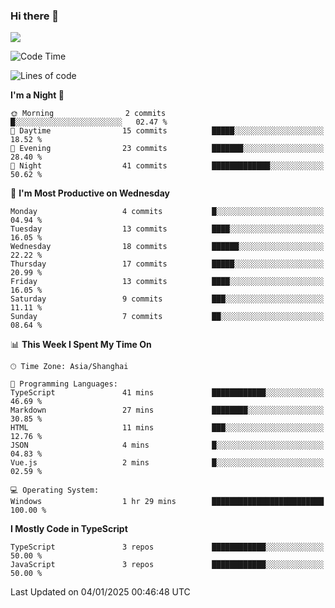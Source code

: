 ### Hi there 👋

<img src="https://github-readme-stats.vercel.app/api/top-langs/?username=lhvision"/>

<!--START_SECTION:waka-->
![Code Time](http://img.shields.io/badge/Code%20Time-36%20hrs%2010%20mins-blue)

![Lines of code](https://img.shields.io/badge/From%20Hello%20World%20I%27ve%20Written-62.5%20thousand%20lines%20of%20code-blue)

**I'm a Night 🦉** 

```text
🌞 Morning                2 commits           █░░░░░░░░░░░░░░░░░░░░░░░░   02.47 % 
🌆 Daytime                15 commits          █████░░░░░░░░░░░░░░░░░░░░   18.52 % 
🌃 Evening                23 commits          ███████░░░░░░░░░░░░░░░░░░   28.40 % 
🌙 Night                  41 commits          █████████████░░░░░░░░░░░░   50.62 % 
```
📅 **I'm Most Productive on Wednesday** 

```text
Monday                   4 commits           █░░░░░░░░░░░░░░░░░░░░░░░░   04.94 % 
Tuesday                  13 commits          ████░░░░░░░░░░░░░░░░░░░░░   16.05 % 
Wednesday                18 commits          ██████░░░░░░░░░░░░░░░░░░░   22.22 % 
Thursday                 17 commits          █████░░░░░░░░░░░░░░░░░░░░   20.99 % 
Friday                   13 commits          ████░░░░░░░░░░░░░░░░░░░░░   16.05 % 
Saturday                 9 commits           ███░░░░░░░░░░░░░░░░░░░░░░   11.11 % 
Sunday                   7 commits           ██░░░░░░░░░░░░░░░░░░░░░░░   08.64 % 
```


📊 **This Week I Spent My Time On** 

```text
🕑︎ Time Zone: Asia/Shanghai

💬 Programming Languages: 
TypeScript               41 mins             ████████████░░░░░░░░░░░░░   46.69 % 
Markdown                 27 mins             ████████░░░░░░░░░░░░░░░░░   30.85 % 
HTML                     11 mins             ███░░░░░░░░░░░░░░░░░░░░░░   12.76 % 
JSON                     4 mins              █░░░░░░░░░░░░░░░░░░░░░░░░   04.83 % 
Vue.js                   2 mins              █░░░░░░░░░░░░░░░░░░░░░░░░   02.59 % 

💻 Operating System: 
Windows                  1 hr 29 mins        █████████████████████████   100.00 % 
```

**I Mostly Code in TypeScript** 

```text
TypeScript               3 repos             ████████████░░░░░░░░░░░░░   50.00 % 
JavaScript               3 repos             ████████████░░░░░░░░░░░░░   50.00 % 
```




 Last Updated on 04/01/2025 00:46:48 UTC
<!--END_SECTION:waka-->
